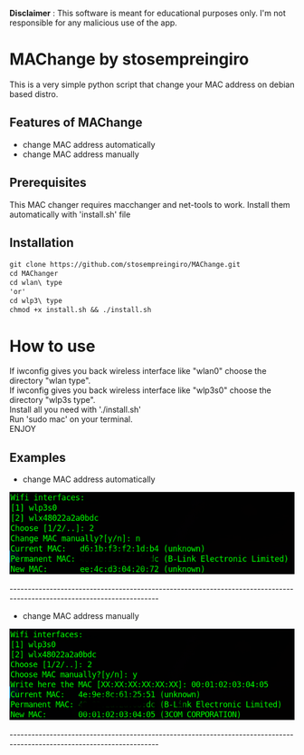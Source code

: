 
**Disclaimer** : This software is meant for educational purposes only. I'm not responsible for any malicious use of the app.
# MAChange by stosempreingiro

This is a very simple python script that change your MAC address on debian based distro.


## Features of MAChange 
* change MAC address automatically
* change MAC address manually


## Prerequisites
This MAC changer requires macchanger and net-tools to work. Install them automatically with 'install.sh' file

## Installation
```
git clone https://github.com/stosempreingiro/MAChange.git
cd MAChanger
cd wlan\ type 
'or'
cd wlp3\ type
chmod +x install.sh && ./install.sh
```
# How to use
If iwconfig gives you back wireless interface like "wlan0" choose the directory "wlan type".\
If iwconfig gives you back wireless interface like "wlp3s0" choose the directory "wlp3s type".\
Install all you need with './install.sh'\
Run 'sudo mac' on your terminal.\
ENJOY

## Examples
* change MAC address automatically
<p align="center">
  <img src="Screenshots/auto.png" width="800"/>
</p>
-----------------------------------------------------------------------------------------------------------------------

* change MAC address manually 
<p align="center">
  <img src="Screenshots/man.png" width="800"/>
</p>
-----------------------------------------------------------------------------------------------------------------------

